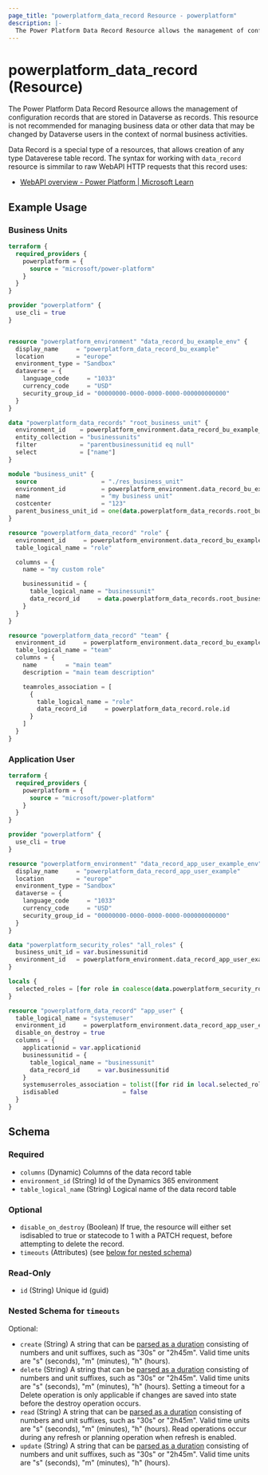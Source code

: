 ```yaml
---
page_title: "powerplatform_data_record Resource - powerplatform"
description: |-
  The Power Platform Data Record Resource allows the management of configuration records that are stored in Dataverse as records. This resource is not recommended for managing business data or other data that may be changed by Dataverse users in the context of normal business activities.
---
```


# powerplatform_data_record (Resource)

The Power Platform Data Record Resource allows the management of configuration records that are stored in Dataverse as records. This resource is not recommended for managing business data or other data that may be changed by Dataverse users in the context of normal business activities.

Data Record is a special type of a resources, that allows creation of any type Dataverese table record. The syntax for working with `data_record` resource is simmilar to raw WebAPI HTTP requests that this record uses:

- [WebAPI overview - Power Platform | Microsoft Learn](https://learn.microsoft.com/en-us/power-apps/developer/data-platform/webapi/overview)

## Example Usage

### Business Units

```terraform
terraform {
  required_providers {
    powerplatform = {
      source = "microsoft/power-platform"
    }
  }
}

provider "powerplatform" {
  use_cli = true
}


resource "powerplatform_environment" "data_record_bu_example_env" {
  display_name     = "powerplatform_data_record_bu_example"
  location         = "europe"
  environment_type = "Sandbox"
  dataverse = {
    language_code     = "1033"
    currency_code     = "USD"
    security_group_id = "00000000-0000-0000-0000-000000000000"
  }
}

data "powerplatform_data_records" "root_business_unit" {
  environment_id    = powerplatform_environment.data_record_bu_example_env.id
  entity_collection = "businessunits"
  filter            = "parentbusinessunitid eq null"
  select            = ["name"]
}

module "business_unit" {
  source                  = "./res_business_unit"
  environment_id          = powerplatform_environment.data_record_bu_example_env.id
  name                    = "my business unit"
  costcenter              = "123"
  parent_business_unit_id = one(data.powerplatform_data_records.root_business_unit.rows).businessunitid
}

resource "powerplatform_data_record" "role" {
  environment_id     = powerplatform_environment.data_record_bu_example_env.id
  table_logical_name = "role"

  columns = {
    name = "my custom role"

    businessunitid = {
      table_logical_name = "businessunit"
      data_record_id     = data.powerplatform_data_records.root_business_unit.rows[0].businessunitid
    }
  }
}

resource "powerplatform_data_record" "team" {
  environment_id     = powerplatform_environment.data_record_bu_example_env.id
  table_logical_name = "team"
  columns = {
    name        = "main team"
    description = "main team description"

    teamroles_association = [
      {
        table_logical_name = "role"
        data_record_id     = powerplatform_data_record.role.id
      }
    ]
  }
}
```

### Application User

```terraform
terraform {
  required_providers {
    powerplatform = {
      source = "microsoft/power-platform"
    }
  }
}

provider "powerplatform" {
  use_cli = true
}

resource "powerplatform_environment" "data_record_app_user_example_env" {
  display_name     = "powerplatform_data_record_app_user_example"
  location         = "europe"
  environment_type = "Sandbox"
  dataverse = {
    language_code     = "1033"
    currency_code     = "USD"
    security_group_id = "00000000-0000-0000-0000-000000000000"
  }
}

data "powerplatform_security_roles" "all_roles" {
  business_unit_id = var.businessunitid
  environment_id   = powerplatform_environment.data_record_app_user_example_env
}

locals {
  selected_roles = [for role in coalesce(data.powerplatform_security_roles.all_roles.security_roles, []) : role.role_id if contains(var.roles, role.name)]
}

resource "powerplatform_data_record" "app_user" {
  table_logical_name = "systemuser"
  environment_id     = powerplatform_environment.data_record_app_user_example_env.id
  disable_on_destroy = true
  columns = {
    applicationid = var.applicationid
    businessunitid = {
      table_logical_name = "businessunit"
      data_record_id     = var.businessunitid
    }
    systemuserroles_association = tolist([for rid in local.selected_roles : { table_logical_name = "role", data_record_id = tostring(rid) }])
    isdisabled                  = false
  }
}
```

<!-- schema generated by tfplugindocs -->
## Schema

### Required

- `columns` (Dynamic) Columns of the data record table
- `environment_id` (String) Id of the Dynamics 365 environment
- `table_logical_name` (String) Logical name of the data record table

### Optional

- `disable_on_destroy` (Boolean) If true, the resource will either set isdisabled to true or statecode to 1 with a PATCH request, before attempting to delete the record.
- `timeouts` (Attributes) (see [below for nested schema](#nestedatt--timeouts))

### Read-Only

- `id` (String) Unique id (guid)

<a id="nestedatt--timeouts"></a>
### Nested Schema for `timeouts`

Optional:

- `create` (String) A string that can be [parsed as a duration](https://pkg.go.dev/time#ParseDuration) consisting of numbers and unit suffixes, such as "30s" or "2h45m". Valid time units are "s" (seconds), "m" (minutes), "h" (hours).
- `delete` (String) A string that can be [parsed as a duration](https://pkg.go.dev/time#ParseDuration) consisting of numbers and unit suffixes, such as "30s" or "2h45m". Valid time units are "s" (seconds), "m" (minutes), "h" (hours). Setting a timeout for a Delete operation is only applicable if changes are saved into state before the destroy operation occurs.
- `read` (String) A string that can be [parsed as a duration](https://pkg.go.dev/time#ParseDuration) consisting of numbers and unit suffixes, such as "30s" or "2h45m". Valid time units are "s" (seconds), "m" (minutes), "h" (hours). Read operations occur during any refresh or planning operation when refresh is enabled.
- `update` (String) A string that can be [parsed as a duration](https://pkg.go.dev/time#ParseDuration) consisting of numbers and unit suffixes, such as "30s" or "2h45m". Valid time units are "s" (seconds), "m" (minutes), "h" (hours).

